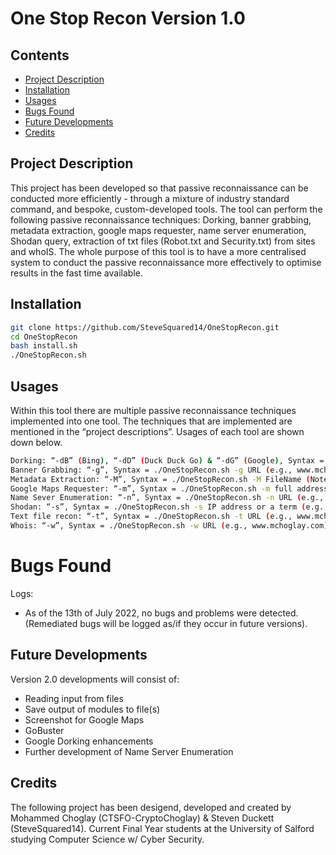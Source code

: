 # One Stop Recon Version 1.0

## Contents 

* [Project Description](#project-description)
* [Installation](#installation)
* [Usages](#usages)
* [Bugs Found](#bugs-found)
* [Future Developments](#future-developments)
* [Credits](#credits)

## Project Description

This project has been developed so that passive reconnaissance can be conducted more efficiently - through a mixture of industry standard command, and bespoke, custom-developed tools. The tool can perform the following passive reconnaissance techniques: Dorking, banner grabbing, metadata extraction, google maps requester, name server enumeration, Shodan query, extraction of txt files (Robot.txt and Security.txt) from sites and whoIS. The whole purpose of this tool is to have a more centralised system to conduct the passive reconnaissance more effectively to optimise results in the fast time available.

## Installation

```bash
git clone https://github.com/SteveSquared14/OneStopRecon.git
cd OneStopRecon 
bash install.sh
./OneStopRecon.sh
```
## Usages

Within this tool there are multiple passive reconnaissance techniques implemented into one tool. The techniques that are implemented are mentioned in the “project descriptions”. Usages of each tool are shown down below. 

```bash
Dorking: “-dB” (Bing), “-dD” (Duck Duck Go) & “-dG” (Google), Syntax = ./OneStopRecon.sh -dG yourTerm (Advisory: On the google search engine you could potentiality encounter captcha issue.To fix this issue you will need clear the cache within the browser.)
Banner Grabbing: “-g”, Syntax = ./OneStopRecon.sh -g URL (e.g., www.mchoglay.com) 
Metadata Extraction: “-M”, Syntax = ./OneStopRecon.sh -M FileName (Note: you can pass more than 1 file) 
Google Maps Requester: “-m”, Syntax = ./OneStopRecon.sh -m full address or location (e.g., 43 crescent, Salford M5 4WT) 
Name Sever Enumeration: “-n”, Syntax = ./OneStopRecon.sh -n URL (e.g., www.mchoglay.com) 
Shodan: “-s”, Syntax = ./OneStopRecon.sh -s IP address or a term (e.g., 8.8.8.8 or Hikvision) 
Text file recon: “-t”, Syntax = ./OneStopRecon.sh -t URL (e.g., www.mchoglay.com) 
Whois: “-w”, Syntax = ./OneStopRecon.sh -w URL (e.g., www.mchoglay.com) 
```

# Bugs Found
Logs:
* As of the 13th of July 2022, no bugs and problems were detected. (Remediated bugs will be logged as/if they occur in future versions).   

## Future Developments  
Version 2.0 developments will consist of: 
 * Reading input from files 
 * Save output of modules to file(s)  
 * Screenshot for Google Maps 
 * GoBuster  
 * Google Dorking enhancements  
 * Further development of Name Server Enumeration

## Credits

The following project has been desigend, developed and created by Mohammed Choglay (CTSFO-CryptoChoglay) & Steven Duckett (SteveSquared14). Current Final Year students at the University of Salford studying Computer Science w/ Cyber Security.
